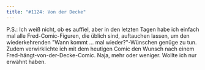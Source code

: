 ```yaml
---
title: "#1124: Von der Decke"
---
```


P.S.:
Ich weiß nicht, ob es auffiel, aber in den letzten Tagen habe ich einfach mal alle Fred-Comic-Figuren, die üblich sind, auftauchen lassen, um den wiederkehrenden "Wann kommt ... mal wieder?"-Wünschen genüge zu tun. Zudem verwirklichte ich mit dem heutigen Comic den Wunsch nach einem Fred-hängt-von-der-Decke-Comic. Naja, mehr oder weniger.
Wollte ich nur erwähnt haben.

